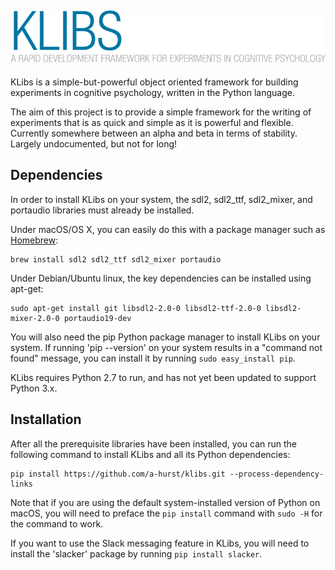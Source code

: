 ## ![KLibs logo](https://github.com/a-hurst/klibs/raw/austin_bugfixes/klibs/resources/splash.png)

KLibs is a simple-but-powerful object oriented framework for building experiments in cognitive psychology, written in the Python language. 

The aim of this project is to provide a simple framework for the writing of experiments that is as quick and simple as it is powerful and flexible. Currently somewhere between an alpha and beta in terms of stability. Largely undocumented, but not for long!

## Dependencies

In order to install KLibs on your system, the sdl2, sdl2\_ttf, sdl2\_mixer, and portaudio libraries must already be installed.

Under macOS/OS X, you can easily do this with a package manager such as [Homebrew](https://brew.sh):

```
brew install sdl2 sdl2_ttf sdl2_mixer portaudio
```

Under Debian/Ubuntu linux, the key dependencies can be installed using apt-get:

```
sudo apt-get install git libsdl2-2.0-0 libsdl2-ttf-2.0-0 libsdl2-mixer-2.0-0 portaudio19-dev
```

You will also need the pip Python package manager to install KLibs on your system. If running 'pip --version' on your system results in a "command not found" message, you can install it by running ```sudo easy_install pip```.

KLibs requires Python 2.7 to run, and has not yet been updated to support Python 3.x.

## Installation

After all the prerequisite libraries have been installed, you can run the following command to install KLibs and all its Python dependencies:

```
pip install https://github.com/a-hurst/klibs.git --process-dependency-links
```

Note that if you are using the default system-installed version of Python on macOS, you will need to preface the `pip install` command with `sudo -H` for the command to work.

If you want to use the Slack messaging feature in KLibs, you will need to install the 'slacker' package by running ```pip install slacker```.
